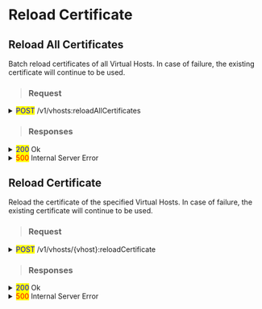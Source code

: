 # Reload Certificate

## Reload All Certificates

Batch reload certificates of all Virtual Hosts. In case of failure, the existing certificate will continue to be used.

> ### Request

<details>

<summary><mark style="color:blue;">POST</mark> /v1/vhosts:reloadAllCertificates</summary>

#### Header

```http
Authorization: Basic {credentials}

# Authorization
    Credentials for HTTP Basic Authentication created with <AccessToken>
```

</details>

> ### Responses

<details>

<summary><mark style="color:blue;">200</mark> Ok</summary>

The request has succeeded

**Header**

```
Content-Type: application/json
```

**Body**

```json
{
    "message": "OK",
    "statusCode": 200
}

# statusCode
	Same as HTTP Status Code
# message
	A human-readable description of the response code
```

</details>

<details>

<summary><mark style="color:red;">500</mark> Internal Server Error</summary>

Failed to reload certificate. Keep the existing certificate. The reason for the failure can be found in the server logs.

</details>

## Reload Certificate

Reload the certificate of the specified Virtual Hosts. In case of failure, the existing certificate will continue to be used.

> ### Request

<details>

<summary><mark style="color:blue;">POST</mark> /v1/vhosts/{vhost}:reloadCertificate</summary>

#### Header

```http
Authorization: Basic {credentials}

# Authorization
    Credentials for HTTP Basic Authentication created with <AccessToken>
```

</details>

> ### Responses

<details>

<summary><mark style="color:blue;">200</mark> Ok</summary>

The request has succeeded

**Header**

```http
Content-Type: application/json
```

**Body**

<pre class="language-json"><code class="lang-json">{
<strong>    "message": "OK",
</strong>    "statusCode": 200
}

# statusCode
    Same as HTTP Status Code
# message
    A human-readable description of the response code
</code></pre>

</details>

<details>

<summary><mark style="color:red;">500</mark> Internal Server Error</summary>

Failed to reload certificate. Keep the existing certificate. The reason for the failure can be found in the server logs.

</details>
